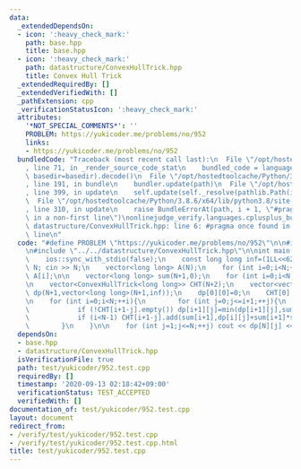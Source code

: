 ```yaml
---
data:
  _extendedDependsOn:
  - icon: ':heavy_check_mark:'
    path: base.hpp
    title: base.hpp
  - icon: ':heavy_check_mark:'
    path: datastructure/ConvexHullTrick.hpp
    title: Convex Hull Trick
  _extendedRequiredBy: []
  _extendedVerifiedWith: []
  _pathExtension: cpp
  _verificationStatusIcon: ':heavy_check_mark:'
  attributes:
    '*NOT_SPECIAL_COMMENTS*': ''
    PROBLEM: https://yukicoder.me/problems/no/952
    links:
    - https://yukicoder.me/problems/no/952
  bundledCode: "Traceback (most recent call last):\n  File \"/opt/hostedtoolcache/Python/3.8.6/x64/lib/python3.8/site-packages/onlinejudge_verify/documentation/build.py\"\
    , line 71, in _render_source_code_stat\n    bundled_code = language.bundle(stat.path,\
    \ basedir=basedir).decode()\n  File \"/opt/hostedtoolcache/Python/3.8.6/x64/lib/python3.8/site-packages/onlinejudge_verify/languages/cplusplus.py\"\
    , line 191, in bundle\n    bundler.update(path)\n  File \"/opt/hostedtoolcache/Python/3.8.6/x64/lib/python3.8/site-packages/onlinejudge_verify/languages/cplusplus_bundle.py\"\
    , line 399, in update\n    self.update(self._resolve(pathlib.Path(included), included_from=path))\n\
    \  File \"/opt/hostedtoolcache/Python/3.8.6/x64/lib/python3.8/site-packages/onlinejudge_verify/languages/cplusplus_bundle.py\"\
    , line 310, in update\n    raise BundleErrorAt(path, i + 1, \"#pragma once found\
    \ in a non-first line\")\nonlinejudge_verify.languages.cplusplus_bundle.BundleErrorAt:\
    \ datastructure/ConvexHullTrick.hpp: line 6: #pragma once found in a non-first\
    \ line\n"
  code: "#define PROBLEM \"https://yukicoder.me/problems/no/952\"\n\n#include \"../../base.hpp\"\
    \n#include \"../../datastructure/ConvexHullTrick.hpp\"\n\nint main(){\n    cin.tie(0);\n\
    \    ios::sync_with_stdio(false);\n    const long long inf=(1LL<<62)-1;\n    int\
    \ N; cin >> N;\n    vector<long long> A(N);\n    for (int i=0;i<N;++i) cin >>\
    \ A[i];\n\n    vector<long long> sum(N+1,0);\n    for (int i=0;i<N;++i) sum[i+1]=sum[i]+A[i];\n\
    \n    vector<ConvexHullTrick<long long>> CHT(N+2);\n    vector<vector<long long>>\
    \ dp(N+1,vector<long long>(N+1,inf));\n    dp[0][0]=0;\n    CHT[0].add(0,0);\n\
    \n    for (int i=0;i<N;++i){\n        for (int j=0;j<=i+1;++j){\n            dp[i+1][j]=min(dp[i+1][j],dp[i][j]);\n\
    \            if (!CHT[i+1-j].empty()) dp[i+1][j]=min(dp[i+1][j],sum[i+1]*sum[i+1]+CHT[i+1-j].query_monotone_dec(-2*sum[i+1]));\n\
    \            if (i<N-1) CHT[i+1-j].add(sum[i+1],dp[i][j]+sum[i+1]*sum[i+1]);\n\
    \        }\n    }\n\n    for (int j=1;j<=N;++j) cout << dp[N][j] << '\\n';\n}"
  dependsOn:
  - base.hpp
  - datastructure/ConvexHullTrick.hpp
  isVerificationFile: true
  path: test/yukicoder/952.test.cpp
  requiredBy: []
  timestamp: '2020-09-13 02:18:42+09:00'
  verificationStatus: TEST_ACCEPTED
  verifiedWith: []
documentation_of: test/yukicoder/952.test.cpp
layout: document
redirect_from:
- /verify/test/yukicoder/952.test.cpp
- /verify/test/yukicoder/952.test.cpp.html
title: test/yukicoder/952.test.cpp
---
```

